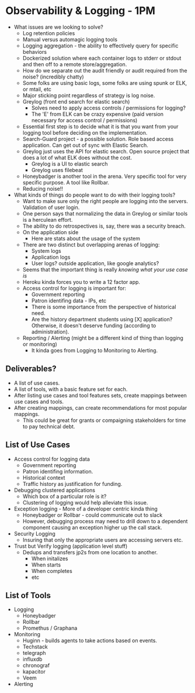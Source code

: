 # Observability & Logging - 1PM
* What issues are we looking to solve?
	* Log retention policies
	* Manual versus automagic logging tools
	* Logging aggregation - the ability to effectively query for specific behaviors
	* Dockerized solution where each container logs to stderr or stdout and then off to a remote store/aggregation.
	* How do we separate out the audit friendly or audit required from the noise? (incredibly chatty)
	* Some folks are using basic logs, some folks are using spunk or ELK, or mtail, etc
	* Major sticking point regardless of strategy is log noise.
	* Greylog (front end search for elastic search)
		* Solves need to apply access controls / permissions for logging?
		* The 'E' from ELK can be crazy expensive (paid version necessary for access control / permissions)
	* Essential first step is to decide what it is that you want from your logging tool before deciding on the implementation.
	* Search-Guard project - a possible solution. Role based access application. Can get out of sync with Elastic Search.
	* Greylog just uses the API for elastic search. Open source project that does a lot of what ELK does without the cost.
		* Greylog is a UI to elastic search
		* Greylog uses filebeat
	* Honeybadger is another tool in the arena. Very specific tool for very specific purpose. A tool like Rollbar.
	* Reducing noise!!
* What kinds of things do people want to do with their logging tools?
	* Want to make sure only the right people are logging into the servers. Validation of user login.
	* One person says that normalizing the data in Greylog or similar tools is a herculean effort.
	* The ability to do retrospectives is, say, there was a security breach.
	* On the application side
		* Here are stats about the usage of the system
	* There are two distinct but overlapping arenas of logging:
		* System logs
		* Application logs
		* User logs? outside application, like google analytics?
	* Seems that the important thing is really *knowing what your use case is*
	* Heroku kinda forces you to write a 12 factor app.
	* Access control for logging is important for:
		* Government reporting
		* Patron identifing data - IPs, etc
		* There is some importance from the perspective of historical need.
		* Are the history department students using [X] application? Otherwise, it doesn't deserve funding (according to administration).
	* Reporting / Alerting (might be a different kind of thing than logging or monitoring)
		* It kinda goes from Logging to Monitoring to Alerting. 

## Deliverables?
* A list of use cases.
* A list of tools, with a basic feature set for each.
* After listing use cases and tool features sets, create mappings between use cases and tools.
* After creating mappings, can create recommendations for most popular mappings.
	* This could be great for grants or compaigning stakeholders for time to pay technical debt.

## List of Use Cases
* Access control for logging data
	* Government reporting
	* Patron identifing information.
	* Historical context
	* Traffic history as justification for funding.
* Debugging clustered applications
	* Which box of a particular role is it?
	* Clustering of logging would help alleviate this issue.
* Exception logging - More of a developer centric kinda thing
	* Honeybadger or Rollbar - could communicate out to slack
	* However, debugging process may need to drill down to a dependent component causing an exception higher up the call stack.
* Security Logging
	* Insuring that only the appropriate users are accessing servers etc.
* Trust but Verify logging (application level stuff)
	* Dedups and transfers jp2s from one location to another.
		* When initalizes
		* When starts
		* When completes
		* etc

## List of Tools
* Logging
	* Honeybadger
	* Rollbar
	* Promethus / Graphana
* Monitoring
	* Huginn - builds agents to take actions based on events.
	* Techstack
	* telegraph
	* influxdb
	* chronograf
	* kapacitor
	* Veem
* Alerting
